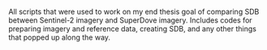 All scripts that were used to work on my end thesis goal of comparing SDB between Sentinel-2 imagery and SuperDove imagery. Includes codes for preparing imagery and reference data, creating SDB, and any other things that popped up along the way.
